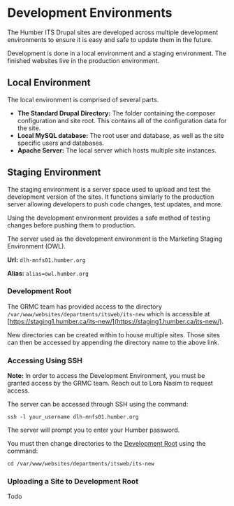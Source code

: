 # Development Environments

The Humber ITS Drupal sites are developed across multiple development environments to ensure it is easy and safe to update them in the future. 

Development is done in a local environment and a staging environment. The finished websites live in the production environment. 

## Local Environment

The local environment is comprised of several parts. 

- **The Standard Drupal Directory:** The folder containing the composer configuration and site root. This contains all of the configuration data for the site.
- **Local MySQL database:** The root user and database, as well as the site specific users and databases. 
- **Apache Server:** The local server which hosts multiple site instances. 

## Staging Environment

The staging environment is a server space used to upload and test the development version of the sites. It functions similarly to the production server allowing developers to push code changes, test updates, and more.

Using the development environment provides a safe method of testing changes before pushing them to production.

The server used as the development environment is the Marketing Staging Environment (OWL).

**Url:** `dlh-mnfs01.humber.org`

**Alias:** `alias=owl.humber.org`

### Development Root

The GRMC team has provided access to the directory `/var/www/websites/departments/itsweb/its-new` which is accessible at [https://staging1.humber.ca/its-new/](https://staging1.humber.ca/its-new/).

New directories can be created within to house multiple sites. Those sites can then be accessed by appending the directory name to the above link. 

### Accessing Using SSH

**Note:** In order to access the Development Environment, you must be granted access by the GRMC team. Reach out to Lora Nasim to request access. 

The server can be accessed through SSH using the command:

```shell title="Accessing Owl using SSH"
ssh -l your_username dlh-mnfs01.humber.org
```

The server will prompt you to enter your Humber password.

You must then change directories to the [Development Root](#development-root) using the command:

```shell title="Change directories to Development Root"
cd /var/www/websites/departments/itsweb/its-new
```

### Uploading a Site to Development Root

Todo
